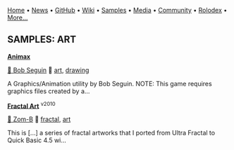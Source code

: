 [Home](https://qb64.com) • [News](../news.md) • [GitHub](../github.md) • [Wiki](../wiki.md) • [Samples](../samples.md) • [Media](../media.md) • [Community](../community.md) • [Rolodex](../rolodex.md) • [More...](../more.md)

## SAMPLES: ART

**[Animax](animax/index.md)**

[🐝 Bob Seguin](bob-seguin.md) 🔗 [art](art.md), [drawing](drawing.md)

A Graphics/Animation utility by Bob Seguin.  NOTE: This game requires graphics files created by a...

**[Fractal Art](fractal-art/index.md)** <sup>v2010</sup>

[🐝 Zom-B](zom-b.md) 🔗 [fractal](fractal.md), [art](art.md)

This is [...] a series of fractal artworks that I ported from Ultra Fractal to Quick Basic 4.5 wi...
